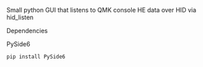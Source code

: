 Small python GUI that listens to QMK console HE data over HID via hid_listen

Dependencies

PySide6

```pip install PySide6```